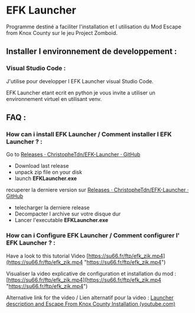 # EFK Launcher

Programme destiné a faciliter l'installation et l utilisation du Mod Escape from Knox County
sur le jeu Project Zomboid.

## Installer l environnement de developpement :

### Visual Studio Code :

J'utilise pour developper l EFK Launcher visual Studio Code.

EFK Launcher etant ecrit en python je vous invite a utiliser un environnement virtuel en utilisant venv.


## FAQ :

### How can i install EFK Launcher / Comment installer l EFK Launcher ? :

Go to [Releases · ChristopheTdn/EFK-Launcher · GitHub](https://github.com/ChristopheTdn/EFK-Launcher/releases)

* Download last release
* unpack zip file on your disk
* launch **EFKLauncher.exe**

recuperer la derniere version sur  [Releases · ChristopheTdn/EFK-Launcher · GitHub](https://github.com/ChristopheTdn/EFK-Launcher/releases)

* telecharger la derniere release
* Decompacter l archive sur votre disque dur
* Lancer l'executable **EFKLauncher.exe**

### How can i Configure EFK Launcher / Comment configurer l' EFK Launcher ?  :

Have a look to this tutorial Video
[https://su66.fr/ftp/efk_zik.mp4](https://su66.fr/ftp/efk_zik.mp4 "https://su66.fr/ftp/efk_zik.mp4")

Visualiser la video explicative de configuration et installation du mod :
[https://su66.fr/ftp/efk_zik.mp4](https://su66.fr/ftp/efk_zik.mp4 "https://su66.fr/ftp/efk_zik.mp4")

Alternative link for the video / Lien alternatif pour la video :  [Launcher description and Escape From Knox County Installation (youtube.com)](https://www.youtube.com/watch?v=47QxdnCzbc4)

